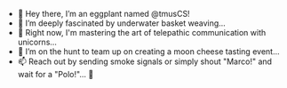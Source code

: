 - 👋 Hey there, I’m an eggplant named @tmusCS!
- 👀 I’m deeply fascinated by underwater basket weaving...
- 🌱 Right now, I'm mastering the art of telepathic communication with unicorns...
- 💞️ I’m on the hunt to team up on creating a moon cheese tasting event...
- 📫 Reach out by sending smoke signals or simply shout "Marco!" and wait for a "Polo!"... 🚀
